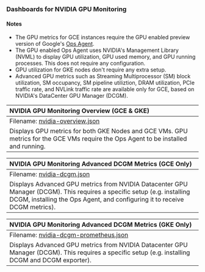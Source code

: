 ### Dashboards for NVIDIA GPU Monitoring

#### Notes

- The GPU metrics for GCE instances require the GPU enabled preview version of Google's [Ops Agent](https://cloud.google.com/stackdriver/docs/solutions/agents/ops-agent).
- The GPU enabled Ops Agent uses NVIDIA's Management Library (NVML) to display GPU utilization, GPU used memory, and GPU running processes. This does not require any configuration.
- GPU utilization for GKE nodes don't require any extra setup.
- Advanced GPU metrics such as Streaming Multiprocessor (SM) block utilization, SM occupancy, SM pipeline utiliztion, DRAM utilization, PCIe traffic rate, and NVLink traffic rate are available only for GCE, based on NVIDIA's DataCenter GPU Manager (DCGM).

|NVIDIA GPU Monitoring Overview (GCE & GKE)|
|:------------------|
|Filename: [nvidia-overview.json](nvidia-overview.json)|
|Displays GPU metrics for both GKE Nodes and GCE VMs.  GPU metrics for the GCE VMs require the Ops Agent to be installed and running.|

|NVIDIA GPU Monitoring Advanced DCGM Metrics (GCE Only)|
|:------------------|
|Filename: [nvidia-dcgm.json](nvidia-dcgm.json)|
|Displays Advanced GPU metrics from NVIDIA Datacenter GPU Manager (DCGM).  This requires a specific setup (e.g. installing DCGM, installing the Ops Agent, and configuring it to receive DCGM metrics).|

|NVIDIA GPU Monitoring Advanced DCGM Metrics (GKE Only)|
|:------------------|
|Filename: [nvidia-dcgm-prometheus.json](nvidia-dcgm-prometheus.json)|
|Displays Advanced GPU metrics from NVIDIA Datacenter GPU Manager (DCGM).  This requires a specific setup (e.g. installing DCGM and DCGM exporter).|
